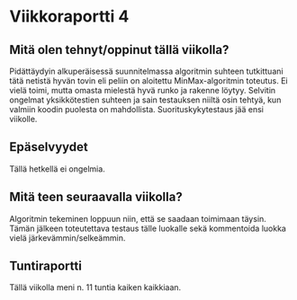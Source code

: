# Viikkoraportti 4
## Mitä olen tehnyt/oppinut tällä viikolla?
Pidättäydyin alkuperäisessä suunnitelmassa algoritmin suhteen tutkittuani tätä netistä hyvän tovin eli peliin on aloitettu MinMax-algoritmin toteutus. Ei vielä toimi, mutta omasta mielestä hyvä runko ja rakenne löytyy.
Selvitin ongelmat yksikkötestien suhteen ja sain testauksen niiltä osin tehtyä, kun valmiin koodin puolesta on mahdollista. Suorituskykytestaus jää ensi viikolle.


## Epäselvyydet
Tällä hetkellä ei ongelmia.

## Mitä teen seuraavalla viikolla?
Algoritmin tekeminen loppuun niin, että se saadaan toimimaan täysin. Tämän jälkeen toteutettava testaus tälle luokalle sekä kommentoida luokka vielä järkevämmin/selkeämmin.

## Tuntiraportti
Tällä viikolla meni n. 11 tuntia kaiken kaikkiaan.
